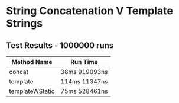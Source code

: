 # String Concatenation V Template Strings
## Test Results - 1000000 runs
Method Name | Run Time 
----------- | :------: 
concat | 38ms 919093ns
template | 114ms 11347ns
templateWStatic | 75ms 528461ns